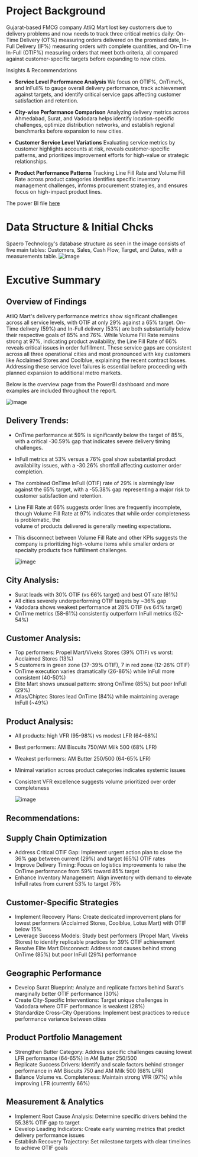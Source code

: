 # Project Background
Gujarat-based FMCG company AtliQ Mart lost key customers due to delivery problems and now needs to track three critical metrics daily: On-Time Delivery (OT%) measuring orders delivered on the promised date, In-Full Delivery (IF%) measuring orders with complete quantities, and On-Time In-Full (OTIF%) measuring orders that meet both criteria, all compared against customer-specific targets before expanding to new cities.

Insights & Recommendations

- **Service Level Performance Analysis**
  We focus on OTIF%, OnTime%, and InFull% to gauge overall delivery performance, track achievement against targets, and identify critical service gaps affecting customer satisfaction and retention.
  
- **City-wise Performance Comparison**
  Analyzing delivery metrics across Ahmedabad, Surat, and Vadodara helps identify location-specific challenges, optimize distribution networks, and establish regional benchmarks before expansion to new cities.
  
- **Customer Service Level Variations**
  Evaluating service metrics by customer highlights accounts at risk, reveals customer-specific patterns, and prioritizes improvement efforts for high-value or strategic relationships.
  
- **Product Performance Patterns**
  Tracking Line Fill Rate and Volume Fill Rate across product categories identifies specific inventory management challenges, informs procurement strategies, and ensures focus on high-impact product lines.

The power BI file [here](https://github.com/Ahmdmnz/analysis-of-Spaero-Technology-s-performance/blob/26410cb11eafb18b252982afdf9cb6a53c23f4e6/Financial%20Project.pbix)
# Data Structure & Initial Chcks
Spaero Technology's database structure as seen in the image consists of five main tables: Customers, Sales, Cash Flow, Target, and Dates, with a measurements table.
![image](https://github.com/Ahmdmnz/Analysis-of-AtliQ-Mart-Supply-Chain/blob/main/Screenshot%202025-05-21%20154532.png)

# Excutive Summary
## Overview of Findings
AtliQ Mart's delivery performance metrics show significant challenges across all service levels, with OTIF at only 29% against a 65% target. On-Time delivery (59%) and In-Full delivery (53%) are both substantially below their respective goals of 85% and 76%. While Volume Fill Rate remains strong at 97%, indicating product availability, the Line Fill Rate of 66% reveals critical issues in order fulfillment. These service gaps are consistent across all three operational cities and most pronounced with key customers like Acclaimed Stores and Coolblue, explaining the recent contract losses. Addressing these service level failures is essential before proceeding with planned expansion to additional metro markets.

Below is the overview page from the PowerBI dashboard and more examples are included throughout the report.

![image](https://github.com/Ahmdmnz/Analysis-of-AtliQ-Mart-Supply-Chain/blob/main/Screenshot%202025-05-21%20160557.png)

## Delivery Trends:
- OnTime performance at 59% is significantly below the target of 85%, with a critical -30.59% gap that indicates severe delivery timing challenges.
- InFull metrics at 53% versus a 76% goal show substantial product availability issues, with a -30.26% shortfall affecting customer order completion.
- The combined OnTime InFull (OTIF) rate of 29% is alarmingly low against the 65% target, with a -55.38% gap representing a major risk to customer satisfaction and 
  retention.
- Line Fill Rate at 66% suggests order lines are frequently incomplete, though Volume Fill Rate at 97% indicates that while order completeness is problematic, the  
  volume of products delivered is generally meeting expectations.
- This disconnect between Volume Fill Rate and other KPIs suggests the company is prioritizing high-volume items while smaller orders or specialty products face 
  fulfillment challenges.

  ![image](https://github.com/Ahmdmnz/NorthWind-Analysis/blob/main/%E2%80%8F%E2%80%8F%D9%84%D9%82%D8%B7%D8%A9%20%D8%A7%D9%84%D8%B4%D8%A7%D8%B4%D8%A9%20(1517).png?raw=true)

## City Analysis:

- Surat leads with 30% OTIF (vs 66% target) and best OT rate (61%)
- All cities severely underperforming OTIF targets by ~36% gap
- Vadodara shows weakest performance at 28% OTIF (vs 64% target)
- OnTime metrics (58-61%) consistently outperform InFull metrics (52-54%)

## Customer Analysis:

- Top performers: Propel Mart/Viveks Stores (39% OTIF) vs worst: Acclaimed Stores (13%)
- 5 customers in green zone (37-39% OTIF), 7 in red zone (12-26% OTIF)
- OnTime execution varies dramatically (26-86%) while InFull more consistent (40-50%)
- Elite Mart shows unusual pattern: strong OnTime (85%) but poor InFull (29%)
- Atlas/Chiptec Stores lead OnTime (84%) while maintaining average InFull (~49%)

## Product Analysis:

- All products: high VFR (95-98%) vs modest LFR (64-68%)
- Best performers: AM Biscuits 750/AM Milk 500 (68% LFR)
- Weakest performers: AM Butter 250/500 (64-65% LFR)
- Minimal variation across product categories indicates systemic issues
- Consistent VFR excellence suggests volume prioritized over order completeness

  ![image](https://github.com/Ahmdmnz/NorthWind-Analysis/blob/main/%E2%80%8F%E2%80%8F%D9%84%D9%82%D8%B7%D8%A9%20%D8%A7%D9%84%D8%B4%D8%A7%D8%B4%D8%A9%20(1517).png?raw=true)


## Recommendations:
## Supply Chain Optimization

- Address Critical OTIF Gap: Implement urgent action plan to close the 36% gap between current (29%) and target (65%) OTIF rates
- Improve Delivery Timing: Focus on logistics improvements to raise the OnTime performance from 59% toward 85% target
- Enhance Inventory Management: Align inventory with demand to elevate InFull rates from current 53% to target 76%

## Customer-Specific Strategies

- Implement Recovery Plans: Create dedicated improvement plans for lowest performers (Acclaimed Stores, Coolblue, Lotus Mart) with OTIF below 15%
- Leverage Success Models: Study best performers (Propel Mart, Viveks Stores) to identify replicable practices for 39% OTIF achievement
- Resolve Elite Mart Disconnect: Address root causes behind strong OnTime (85%) but poor InFull (29%) performance

## Geographic Performance

- Develop Surat Blueprint: Analyze and replicate factors behind Surat's marginally better OTIF performance (30%)
- Create City-Specific Interventions: Target unique challenges in Vadodara where OTIF performance is weakest (28%)
- Standardize Cross-City Operations: Implement best practices to reduce performance variance between cities

## Product Portfolio Management

- Strengthen Butter Category: Address specific challenges causing lowest LFR performance (64-65%) in AM Butter 250/500
- Replicate Success Drivers: Identify and scale factors behind stronger performance in AM Biscuits 750 and AM Milk 500 (68% LFR)
- Balance Volume vs. Completeness: Maintain strong VFR (97%) while improving LFR (currently 66%)

## Measurement & Analytics

- Implement Root Cause Analysis: Determine specific drivers behind the 55.38% OTIF gap to target
- Develop Leading Indicators: Create early warning metrics that predict delivery performance issues
- Establish Recovery Trajectory: Set milestone targets with clear timelines to achieve OTIF goals
